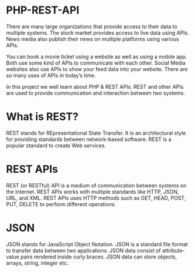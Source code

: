 # PHP-REST-API

There are many large organizations that provide access to their data to multiple systems. The stock market provides access to live data using APIs. News media also publish their news on multiple platforms using various APIs.

You can book a movie ticket using a website as well as using a mobile app. Both use some kind of APIs to communicate with each other. Social Media websites also use APIs to show your feed data into your website. There are so many uses of APIs in today’s time.

In this project we well learn about PHP & REST APIs. REST and other APIs are used to provide communication and interaction between two systems.

# What is REST?
REST stands for REpresentational State Transfer. It is an architectural style for providing standards between network-based software. REST is a popular standard to create Web services.

# REST APIs
REST (or RESTful) API is a medium of communication between systems on the Internet. REST APIs works with multiple standards like HTTP, JSON, URL, and XML. REST APIs uses HTTP methods such as GET, HEAD, POST, PUT, DELETE to perform different operations.

# JSON
JSON stands for JavaScript Object Notation. JSON is a standard file format to transfer data between two applications. JSON data consist of attribute-value pairs rendered inside curly braces. JSON data can store objects, arrays, string, integer etc.

